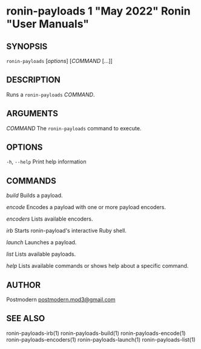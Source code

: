 # ronin-payloads 1 "May 2022" Ronin "User Manuals"

## SYNOPSIS

`ronin-payloads` [*options*] [*COMMAND* [...]]

## DESCRIPTION

Runs a `ronin-payloads` *COMMAND*.

## ARGUMENTS

*COMMAND*
	The `ronin-payloads` command to execute.

## OPTIONS

`-h`, `--help`
  Print help information

## COMMANDS

*build*
  Builds a payload.

*encode*
  Encodes a payload with one or more payload encoders.

*encoders*
  Lists available encoders.

*irb*
  Starts ronin-payload's interactive Ruby shell.

*launch*
  Launches a payload.

*list*
  Lists available payloads.

*help*
  Lists available commands or shows help about a specific command.

## AUTHOR

Postmodern <postmodern.mod3@gmail.com>

## SEE ALSO

ronin-payloads-irb(1) ronin-payloads-build(1) ronin-payloads-encode(1) ronin-payloads-encoders(1) ronin-payloads-launch(1) ronin-payloads-list(1)
